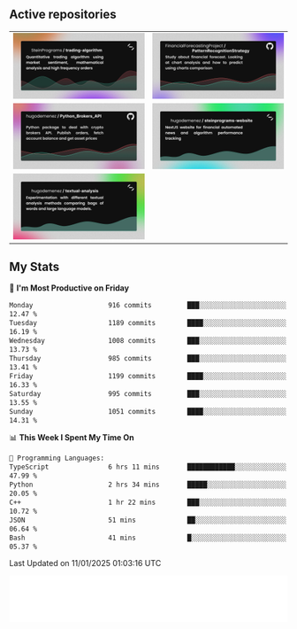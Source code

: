 ## Active repositories
|||
| ------------- | ------------- |
|[![Python Trading Algorithm](assets/base_python_architecture.png)](https://github.com/SteinPrograms/base-python-architecture)|[![Quantitative Prediction](assets/pattern_recognition_strategy.png)](https://github.com/FinancialForecastingProject/PatternRecognitionStrategy.git)|
|[![Broker SDK](assets/python_brokers_api.png)](https://github.com/hugodemenez/Python_Brokers_API)|[![NextJS Website](assets/steinprograms-website.png)](https://github.com/hugodemenez/steinprograms-website)|
|[![Textual](assets/textual-analysis.png)](https://github.com/hugodemenez/textual-analysis)||


## My Stats

<!--START_SECTION:waka-->
📅 **I'm Most Productive on Friday** 

```text
Monday                   916 commits         ███░░░░░░░░░░░░░░░░░░░░░░   12.47 % 
Tuesday                  1189 commits        ████░░░░░░░░░░░░░░░░░░░░░   16.19 % 
Wednesday                1008 commits        ███░░░░░░░░░░░░░░░░░░░░░░   13.73 % 
Thursday                 985 commits         ███░░░░░░░░░░░░░░░░░░░░░░   13.41 % 
Friday                   1199 commits        ████░░░░░░░░░░░░░░░░░░░░░   16.33 % 
Saturday                 995 commits         ███░░░░░░░░░░░░░░░░░░░░░░   13.55 % 
Sunday                   1051 commits        ████░░░░░░░░░░░░░░░░░░░░░   14.31 % 
```


📊 **This Week I Spent My Time On** 

```text
💬 Programming Languages: 
TypeScript               6 hrs 11 mins       ████████████░░░░░░░░░░░░░   47.99 % 
Python                   2 hrs 34 mins       █████░░░░░░░░░░░░░░░░░░░░   20.05 % 
C++                      1 hr 22 mins        ███░░░░░░░░░░░░░░░░░░░░░░   10.72 % 
JSON                     51 mins             ██░░░░░░░░░░░░░░░░░░░░░░░   06.64 % 
Bash                     41 mins             █░░░░░░░░░░░░░░░░░░░░░░░░   05.37 % 
```


 Last Updated on 11/01/2025 01:03:16 UTC
<!--END_SECTION:waka-->

![Coding metrics](metrics.plugin.wakatime.svg)
